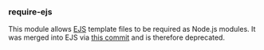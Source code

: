 ﻿### require-ejs

This module allows [EJS](https://github.com/visionmedia/ejs) template files to be required as Node.js modules.  It was merged into EJS via [this commit](https://github.com/visionmedia/ejs/commit/054673a7613e4b92407462c17ebf7198399bd383) and is therefore deprecated.
